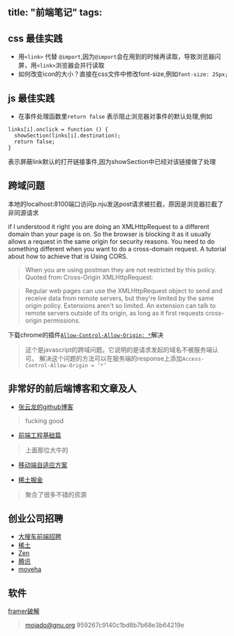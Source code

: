 title: "前端笔记"
tags:
---

## css 最佳实践
- 用`<link>` 代替 `@import`,因为`@import`会在用到的时候再读取，导致浏览器闪屏，用`<link>`浏览器会并行读取
- 如何改变icon的大小？直接在css文件中修改font-size,例如`font-size: 25px;`

## js 最佳实践
- 在事件处理函数里`return false` 表示阻止浏览器对事件的默认处理,例如
```
links[i].onclick = function () {
  showSection(links[i].destination);
  return false;
}
```
表示屏蔽link默认的打开链接事件,因为showSection中已经对该链接做了处理

## 跨域问题
本地的localhost:8100端口访问p.nju发送post请求被拦截，原因是浏览器拦截了非同源请求
>
if I understood it right you are doing an XMLHttpRequest to a different domain than your page is on. So the browser is blocking it as it usually allows a request in the same origin for security reasons. You need to do something different when you want to do a cross-domain request. A tutorial about how to achieve that is Using CORS.

> When you are using postman they are not restricted by this policy. Quoted from Cross-Origin XMLHttpRequest:

> Regular web pages can use the XMLHttpRequest object to send and receive data from remote servers, but they're limited by the same origin policy. Extensions aren't so limited. An extension can talk to remote servers outside of its origin, as long as it first requests cross-origin permissions.

下载chrome的插件[`Allow-Control-Allow-Origin: *`](https://chrome.google.com/webstore/detail/allow-control-allow-origi/nlfbmbojpeacfghkpbjhddihlkkiljbi?hl=en-US)解决

> 这个是javascript的跨域问题。它说明的是请求发起的域名不被服务端认可。
解决这个问题的方法可以在服务端的response上添加`Access-Control-Allow-Origin = ‘*’`


## 非常好的前后端博客和文章及人
- [张云龙的github博客](https://github.com/fouber)
> fucking good
- [前端工程基础篇](https://github.com/fouber/blog/blob/master/201508/01.md)
> 上面那位大牛的
- [移动端自适应方案](http://f2e.souche.com/blog/yi-dong-duan-zi-gua-ying-fang-an/)

- [稀土掘金](http://gold.xitu.io/#/)
> 聚合了很多不错的资源


## 创业公司招聘
- [大搜车前端招聘](http://f2e.souche.com/blog/jia-ru-wo-men-tuan-dui-qian-duan-nodejs/)
- [稀土](https://xitu.io/jobs)
- [Zen](https://cnodejs.org/topic/55deb03928f7851f3946367c)
- [腾讯](https://cnodejs.org/topic/55ff79b2152fdd025f0f4f20)
- [moveha](https://cnodejs.org/topic/54c58bc40d075f173d433f23)


## 软件
[framer破解](http://www.waitsun.com/framer-studio-1-11-173.html)
> mojado@gnu.org 959267c9140c1bd8b7b68e3b64219e
